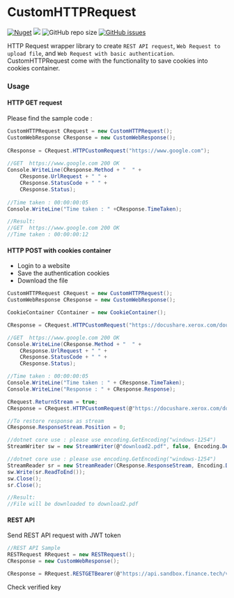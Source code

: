 # CustomHTTPRequest
[![Nuget](https://img.shields.io/nuget/v/CustomHTTPRequest)](https://www.nuget.org/packages/CustomHTTPRequest/) ![](https://img.shields.io/nuget/dt/CustomHTTPRequest) ![GitHub repo size](https://img.shields.io/github/repo-size/pix3lize/CustomHTTPRequest) [![GitHub issues](https://img.shields.io/github/issues/pix3lize/CustomHTTPRequest)](https://github.com/pix3lize/CustomHTTPRequest/issues)

HTTP Request wrapper library to create `REST API request`, `Web Request to upload file`, and `Web Request with basic authentication`. CustomHTTPRequest come with the functionality to save cookies into cookies container.

### Usage

#### HTTP GET request 
Please find the sample code :
```csharp 
CustomHTTPRequest CRequest = new CustomHTTPRequest(); 
CustomWebResponse CResponse = new CustomWebResponse();
	
CResponse = CRequest.HTTPCustomRequest("https://www.google.com");
	
//GET  https://www.google.com 200 OK
Console.WriteLine(CResponse.Method + "  " + 
    CResponse.UrlRequest + " " + 
    CResponse.StatusCode + " " +
    CResponse.Status);
	
//Time taken : 00:00:00:05
Console.WriteLine("Time taken : " +CResponse.TimeTaken); 

//Result:
//GET  https://www.google.com 200 OK
//Time taken : 00:00:00:12
```
#### HTTP POST with cookies container 
* Login to a website 
* Save the authentication cookies 
* Download the file
```csharp 
CustomHTTPRequest CRequest = new CustomHTTPRequest();
CustomWebResponse CResponse = new CustomWebResponse();

CookieContainer CContainer = new CookieContainer();

CResponse = CRequest.HTTPCustomRequest("https://docushare.xerox.com/doug/dsweb/ApplyLogin", "username=username@email.com&password=password&domain=DocuShare&Login=Login", ref CContainer);

//GET  https://www.google.com 200 OK
Console.WriteLine(CResponse.Method + "  " +
    CResponse.UrlRequest + " " +
    CResponse.StatusCode + " " +
    CResponse.Status);

//Time taken : 00:00:00:05
Console.WriteLine("Time taken : " + CResponse.TimeTaken);
Console.WriteLine("Response : " + CResponse.Response);

CRequest.ReturnStream = true;
CResponse = CRequest.HTTPCustomRequest(@"https://docushare.xerox.com/doug/dsweb/Get/Document-121470", CContainer);

//To restore response as stream
CResponse.ResponseStream.Position = 0;

//dotnet core use : please use encoding.GetEncoding("windows-1254") 
StreamWriter sw = new StreamWriter(@"download2.pdf", false, Encoding.Default); 

//dotnet core use : please use encoding.GetEncoding("windows-1254") 
StreamReader sr = new StreamReader(CResponse.ResponseStream, Encoding.Default); 
sw.Write(sr.ReadToEnd());
sw.Close();
sr.Close();

//Result:
//File will be downloaded to download2.pdf
```
#### REST API
Send REST API request with JWT token
```csharp
//REST API Sample 
RESTRequest RRequest = new RESTRequest();
CResponse = new CustomWebResponse();

CResponse = RRequest.RESTGETBearer(@"https://api.sandbox.finance.tech/v1/profiles","{{JWT token}}");

```
Check verified key